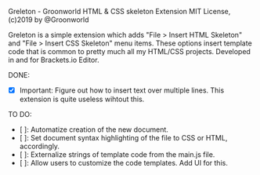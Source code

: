 Greleton - Groonworld HTML & CSS skeleton Extension
MIT License, (c)2019 by @Groonworld

Greleton is a simple extension which adds "File > Insert HTML Skeleton" and "File > Insert CSS Skeleton" menu items. 
These options insert template code that is common to pretty much all my HTML/CSS projects. Developed in and for Brackets.io Editor.

DONE:
 - [x] Important: Figure out how to insert text over multiple lines. This extension is quite useless wihtout this. 

TO DO: 
 - [ ]: Automatize creation of the new document.
 - [ ]: Set document syntax highlighting of the file to CSS or HTML, accordingly.
 - [ ]: Externalize strings of template code from the main.js file.
 - [ ]: Allow users to customize the code templates. Add UI for this.
